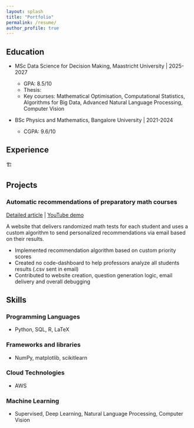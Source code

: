 ```yaml
---
layout: splash
title: "Portfolio"
permalink: /resume/
author_profile: true
---
```


## Education

- MSc Data Science for Decision Making, Maastricht University \| 2025-2027
    - GPA: 8.5/10
    - Thesis:
    - Key courses: Mathematical Optimisation, Computational Statistics, Algorithms for Big Data, Advanced Natural Language Processing, Computer Vision

- BSc Physics and Mathematics, Bangalore University \| 2021-2024
    - CGPA: 9.6/10


## Experience 
🏗️


## Projects 

### Automatic recommendations of preparatory math courses 

[Detailed article](https://sriramswaminathan.com/technical/readysetmath/) \| [YouTube demo](https://www.youtube.com/watch?v=USG7Er_YHTM)

A website that delivers randomized math tests for each student and uses a custom algorithm to send personalized recommendations via email based on their results.

- Implemented recommendation algorithm based on custom priority scores 
- Created no code-dashboard to help professors analyze all students results (.csv sent in email)
- Contributed to website creation, question generation logic, email delivery and overall debugging


## Skills

### Programming Languages 

- Python, SQL, R, LaTeX

### Frameworks and libraries 

- NumPy, matplotlib, scikitlearn  

### Cloud Technologies

- AWS

### Machine Learning 
- Supervised, Deep Learning, Natural Language Processing, Computer Vision

